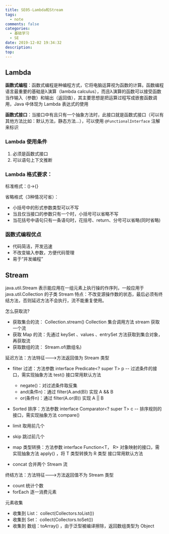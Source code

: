```yaml
---
title: SE05-Lambda和Stream
tags:
  - note
comments: false
categories:
  - 基础学习
  - SE
date: 2019-12-02 19:34:32
description:
top:
---
```


## Lambda

**函数式编程**：函数式编程是种编程方式，它将电脑运算视为函数的计算。函数编程语言最重要的基础是λ演算（lambda calculus），而且λ演算的函数可以接受函数当作输入（参数）和输出（返回值），其主要思想是把运算过程写成嵌套函数调用，Java 中体现为 Lambda 表达式的使用

**函数式接口**：当接口中有且只有一个抽象方法时，此接口就是函数式接口（可以有其他方法比如：默认方法，静态方法...），可以使用 `@FunctionalInterface` 注解来标识
 
### Lambda 使用条件
1. 必须是函数式接口
2. 可以语句上下文推断

### Lambda 格式要求：
标准格式：()->{}

省略格式（3种情况可省）：
* 小括号中的形式参数类型可以不写
* 当且仅当接口的参数只有一个时，小括号可以省略不写
* 当花括号中语句只有一条语句时，花括号、return、分号可以省略(同时省略)

### 函数式编程优点

* 代码简洁，开发迅速
* 不改变输入参数，方便代码管理
* 易于“并发编程”

## Stream
java.util.Stream 表示能应用在一组元素上执行操的作序列，一般应用于 java.util.Collection 的子类
Stream 特点：不改变源操作数的状态，最后必须有终结方法，否则延迟方法不会执行，流不能重复使用。

怎么获取流?
* 获取集合的流： Collection.stream()  Collection 集合调用方法 stream 获取一个流
* 获取 Map 的流：先通过 keySet 、values 、entrySet 方法获取到集合对象，再获取流
* 获取数组的流： Stream.of(数组名)  

延迟方法：方法特征--->方法返回值为 Stream<T> 类型
* filter 过滤：方法参数 interface Predicate<? super T> p -- 过滤条件的接口，需实现抽象方法 test() 
    接口常用默认方法
    - negate()：对过滤条件取反集
    - and(条件n)：通过 filter(A.and(B)) 实现 A && B
    - or(条件n)：通过 filter(A.or(B)) 实现 A || B


* Sorted 排序：方法参数 interface Comparator<? super T> c -- 排序规则的接口，需实现抽象方法 compare()
* limit 取用前几个
* skip 跳过前几个
* map 类型转换：方法参数 interface Function<T， R> 对象映射的接口，需实现抽象方法 apply() ，将 T 类型转换为 R 类型
    接口常用默认方法
* concat 合并两个 Stream 流

终结方法：方法特征--->方法返回值不为 Stream<T> 类型
* count 统计个数
* forEach 逐一消费元素

元素收集
* 收集到 List： collect(Collectors.toList())
* 收集到 Set： collect(Collectors.toSet())
* 收集到 数组：toArray() ，由于泛型被编译擦除，返回数组类型为 Object
